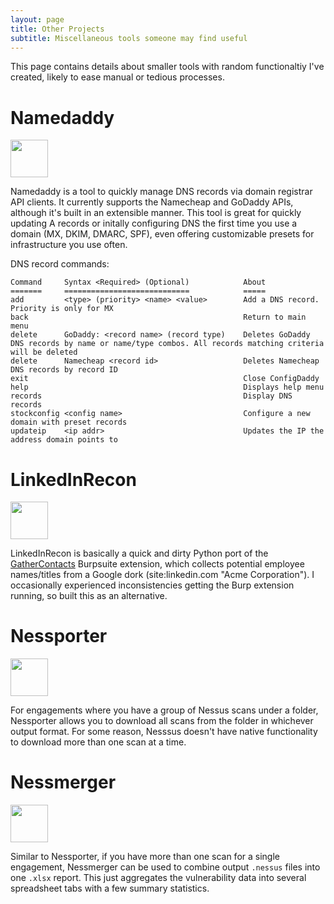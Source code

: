 ```yaml
---
layout: page
title: Other Projects
subtitle: Miscellaneous tools someone may find useful
---
```


This page contains details about smaller tools with random functionaltiy I've created, likely to ease manual or tedious processes.

# Namedaddy  
<a href="https://github.com/Tw1sm/namedaddy"><img width=60 src="https://github.githubassets.com/images/modules/logos_page/Octocat.png"/></a>

 Namedaddy is a tool to quickly manage DNS records via domain registrar API clients. It currently supports the Namecheap and GoDaddy APIs, although it's built in an extensible manner. This tool is great for quickly updating A records or initally configuring DNS the first time you use a domain (MX, DKIM, DMARC, SPF), even offering customizable presets for infrastructure you use often.

 DNS record commands:
 ```
Command     Syntax <Required> (Optional)            About
=======     ============================            =====
add         <type> (priority> <name> <value>        Add a DNS record. Priority is only for MX
back                                                Return to main menu
delete      GoDaddy: <record name> (record type)    Deletes GoDaddy DNS records by name or name/type combos. All records matching criteria will be deleted
delete      Namecheap <record id>                   Deletes Namecheap DNS records by record ID
exit                                                Close ConfigDaddy
help                                                Displays help menu
records                                             Display DNS records
stockconfig <config name>                           Configure a new domain with preset records
updateip    <ip addr>                               Updates the IP the address domain points to
 ```


# LinkedInRecon
<a href="https://github.com/Tw1sm/LinkedInRecon"><img width=60 src="https://github.githubassets.com/images/modules/logos_page/Octocat.png"/></a>

LinkedInRecon is basically a quick and dirty Python port of the [GatherContacts](https://github.com/clr2of8/GatherContacts) Burpsuite extension, which collects potential employee names/titles from a Google dork (site:linkedin.com "Acme Corporation"). I occasionally experienced inconsistencies getting the Burp extension running, so built this as an alternative.


# Nessporter
<a href="https://github.com/Tw1sm/Nessporter"><img width=60 src="https://github.githubassets.com/images/modules/logos_page/Octocat.png"/></a>

For engagements where you have a group of Nessus scans under a folder, Nessporter allows you to download all scans from the folder in whichever output format. For some reason, Nesssus doesn't have native functionality to download more than one scan at a time.

# Nessmerger
<a href="https://github.com/Tw1sm/nessmerger"><img width=60 src="https://github.githubassets.com/images/modules/logos_page/Octocat.png"/></a>

Similar to Nessporter, if you have more than one scan for a single engagement, Nessmerger can be used to combine output `.nessus` files into one `.xlsx` report. This just aggregates the vulnerability data into several spreadsheet tabs with a few summary statistics.